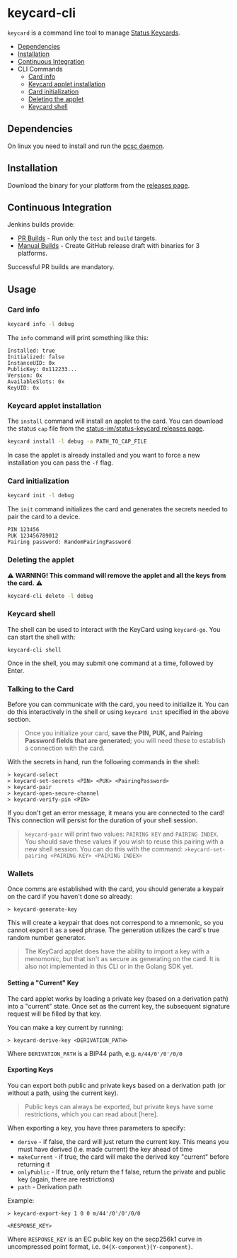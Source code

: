 # keycard-cli

`keycard` is a command line tool to manage [Status Keycards](https://github.com/status-im/status-keycard).

* [Dependencies](#dependencies)
* [Installation](#installation)
* [Continuous Integration](#continuous-integration)
* CLI Commands
  * [Card info](#card-info)
  * [Keycard applet installation](#keycard-applet-installation)
  * [Card initialization](#card-initialization)
  * [Deleting the applet](#deleting-the-applet)
  * [Keycard shell](#keycard-shell)

## Dependencies

On linux you need to install and run the [pcsc daemon](https://linux.die.net/man/8/pcscd).

## Installation

Download the binary for your platform from the [releases page](https://github.com/status-im/keycard-cli/releases).

## Continuous Integration

Jenkins builds provide:

* [PR Builds](https://ci.status.im/job/status-keycard/job/prs/job/keycard-cli/) - Run only the `test` and `build` targets.
* [Manual Builds](https://ci.status.im/job/status-keycard/job/keycard-cli/) - Create GitHub release draft with binaries for 3 platforms.

Successful PR builds are mandatory.

## Usage

### Card info

```bash
keycard info -l debug
```

The `info` command will print something like this:

```
Installed: true
Initialized: false
InstanceUID: 0x
PublicKey: 0x112233...
Version: 0x
AvailableSlots: 0x
KeyUID: 0x
```
### Keycard applet installation

The `install` command will install an applet to the card.
You can download the status `cap` file from the [status-im/status-keycard releases page](https://github.com/status-im/status-keycard/releases).

```bash
keycard install -l debug -a PATH_TO_CAP_FILE
```

In case the applet is already installed and you want to force a new installation you can pass the `-f` flag.


### Card initialization


```bash
keycard init -l debug
```

The `init` command initializes the card and generates the secrets needed to pair the card to a device.

```
PIN 123456
PUK 123456789012
Pairing password: RandomPairingPassword
```

### Deleting the applet

:warning: **WARNING! This command will remove the applet and all the keys from the card.** :warning:

```bash
keycard-cli delete -l debug
```

### Keycard shell

The shell can be used to interact with the KeyCard using `keycard-go`. You can start the shell with:

```
keycard-cli shell
```

Once in the shell, you may submit one command at a time, followed by Enter.

### Talking to the Card

Before you can communicate with the card, you need to initialize it. You can do this interactively in the shell or using `keycard init` specified in the above section.

> Once you initialize your card, **save the PIN, PUK, and Pairing Password fields that are generated**; you will need these to establish a connection with the card.

With the secrets in hand, run the following commands in the shell:

```
> keycard-select
> keycard-set-secrets <PIN> <PUK> <PairingPassword>
> keycard-pair
> keycard-open-secure-channel
> keycard-verify-pin <PIN>
```

If you don't get an error message, it means you are connected to the card! This connection will persist for the duration of your shell session.

> `keycard-pair` will print two values: `PAIRING KEY` and `PAIRING INDEX`. You should save these values if you wish to reuse this pairing with a new shell session. You can do this with the command: `>keycard-set-pairing <PAIRING KEY> <PAIRING INDEX>`

### Wallets

Once comms are established with the card, you should generate a keypair on the card if you haven't done so already:

```
> keycard-generate-key
```

This will create a keypair that does not correspond to a mnemonic, so you cannot export it as a seed phrase. The generation utilizes the card's true random number generator.

> The KeyCard applet does have the ability to import a key with a menomonic, but that isn't as secure as generating on the card. It is also not implemented in this CLI or in the Golang SDK yet.

#### Setting a "Current" Key

The card applet works by loading a private key (based on a derivation path) into a "current" state. Once set as the current key, the subsequent signature request will be filled by that key.

You can make a key current by running:

```
> keycard-derive-key <DERIVATION_PATH>
```

Where `DERIVATION_PATH` is a BIP44 path, e.g. `m/44/0'/0'/0/0`

#### Exporting Keys

You can export both public and private keys based on a derivation path (or without a path, using the current key).

> Public keys can always be exported, but private keys have some restrictions, which you can read about [here].

When exporting a key, you have three parameters to specify:

* `derive` - if false, the card will just return the current key. This means you must have derived (i.e. made current) the key ahead of time
* `makeCurrent` - if true, the card will make the derived key "current" before returning it
* `onlyPublic` - If true, only return the f false, return the private and public key (again, there are restrictions)
* `path` - Derivation path

Example:

```
> keycard-export-key 1 0 0 m/44'/0'/0'/0/0

<RESPONSE_KEY>
```

Where `RESPONSE_KEY` is an EC public key on the secp256k1 curve in uncompressed point format, i.e. `04{X-component}{Y-component}`.
